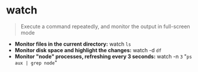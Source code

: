 # watch
> Execute a command repeatedly, and monitor the output in full-screen mode
- **Monitor files in the current directory:**
watch `ls`
- **Monitor disk space and highlight the changes:**
watch -d `df`
- **Monitor "node" processes, refreshing every 3 seconds:**
watch -n `3` "`ps aux | grep node`"
